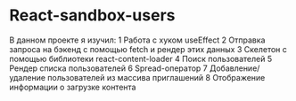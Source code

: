 # React-sandbox-users
В данном проекте я изучил: 
1 Работа с хуком useEffect
2 Отправка запроса на бэкенд с помощью fetch и рендер этих данных
3 Скелетон с помощью библиотеки react-content-loader
4 Поиск пользователей
5 Рендер списка пользователей
6 Spread-оператор
7 Добавление/удаление пользователей из массива приглашений
8 Отображение информации о загрузке контента